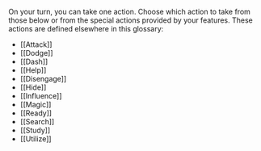 On your turn, you can take one action. Choose which action to take from those below or from the special actions provided by your features. These actions are defined elsewhere in this glossary:

- [[Attack]]
- [[Dodge]]
- [[Dash]]
- [[Help]]                   
- [[Disengage]]
- [[Hide]]
- [[Influence]] 
- [[Magic]]
- [[Ready]]
- [[Search]] 
- [[Study]] 
- [[Utilize]]